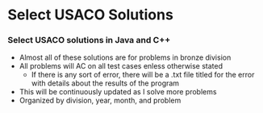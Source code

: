 # Select USACO Solutions
### Select USACO solutions in Java and C++
- Almost all of these solutions are for problems in bronze division
- All problems will AC on all test cases enless otherwise stated
  - If there is any sort of error, there will be a .txt file titled for the error with details about the results of the program
- This will be continuously updated as I solve more problems
- Organized by division, year, month, and problem
